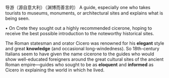 导游（源自意大利）（渊博而善言的）
A  guide,  especially  one  who  takes  tourists  to  museums,  monuments,  or architectural sites and explains what is being seen. 

•  On  Crete  they  sought  out  a  highly  recommended  cicerone,  hoping  to  receive  the  best  possible introduction to the noteworthy historical sites. 

The Roman statesman and orator Cicero was renowned for his **elegant** style and great **knowledge** (and occasional long-windedness). So 18th-century Italians seem to have given the name cicerone to the
guides who would show well-educated foreigners around the great cultural sites of the ancient Roman empire—guides  who  sought  to  be  as  **eloquent**  and  **informed**  as  Cicero  in  explaining  the  world  in which he lived.
